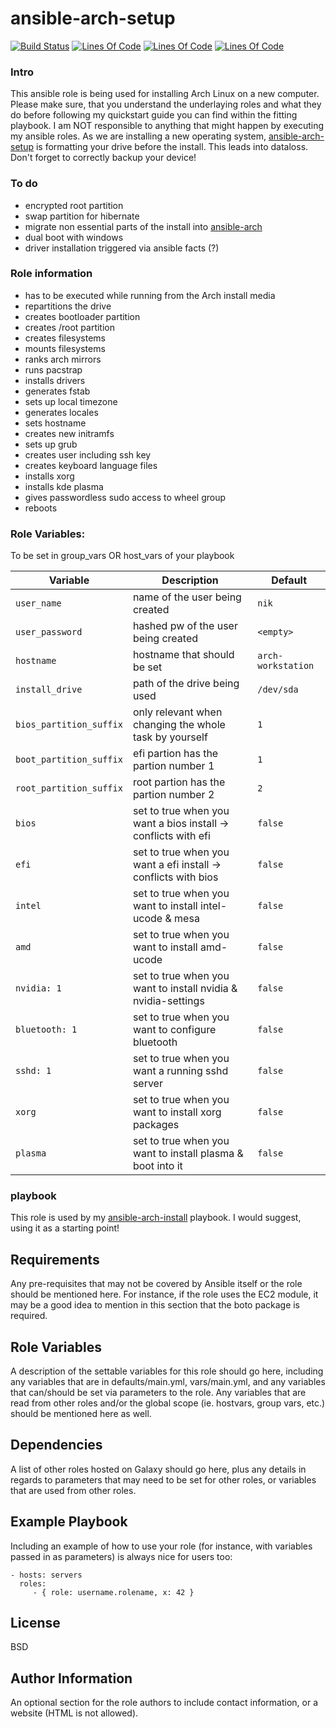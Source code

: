 ansible-arch-setup
=========
[![Build Status](https://travis-ci.com/MayNiklas/ansible-arch-setup.svg?branch=main)](https://travis-ci.com/MayNiklas/ansible-arch-setup)
[![Lines Of Code](https://tokei.rs/b1/github/MayNiklas/ansible-arch-setup?category=lines)](https://github.com/XAMPPRocky/tokei)
[![Lines Of Code](https://tokei.rs/b1/github/MayNiklas/ansible-arch-setup?category=code)](https://github.com/XAMPPRocky/tokei)
[![Lines Of Code](https://tokei.rs/b1/github/MayNiklas/ansible-arch-setup?category=files)](https://github.com/XAMPPRocky/tokei)

### Intro
This ansible role is being used for installing Arch Linux on a new computer. Please make sure, that you understand the underlaying roles and what they do before following my quickstart guide you can find within the fitting playbook. I am NOT responsible to anything that might happen by executing my ansible roles. As we are installing a new operating system, [ansible-arch-setup](https://github.com/MayNiklas/ansible-arch-setup.git) is formatting your drive before the install. This leads into dataloss. Don't forget to correctly backup your device!

### To do
- encrypted root partition
- swap partition for hibernate
- migrate non essential parts of the install into [ansible-arch](https://github.com/MayNiklas/ansible-arch.git)
- dual boot with windows
- driver installation triggered via ansible facts (?)

### Role information

- has to be executed while running from the Arch install media
- repartitions the drive
- creates bootloader partition
- creates /root partition
- creates filesystems
- mounts filesystems
- ranks arch mirrors
- runs pacstrap
- installs drivers
- generates fstab
- sets up local timezone
- generates locales
- sets hostname
- creates new initramfs
- sets up grub
- creates user including ssh key
- creates keyboard language files
- installs xorg
- installs kde plasma
- gives passwordless sudo access to wheel group
- reboots

### Role Variables:
To be set in group_vars OR host_vars of your playbook

| Variable       | Description                                  | Default |
|----------------|----------------------------------------------|---------|
|`user_name`| name of the user being created | `nik` |
|`user_password`| hashed pw of the user being created | `<empty>` |
|`hostname`| hostname that should be set | `arch-workstation`|
|`install_drive`| path of the drive being used | `/dev/sda` |
|`bios_partition_suffix`| only relevant when changing the whole task by yourself | `1` |
|`boot_partition_suffix`| efi partion has the partion number 1 | `1` |
|`root_partition_suffix`| root partion has the partion number 2 | `2` |
|`bios`| set to true when you want a bios install -> conflicts with efi | `false` |
|`efi`| set to true when you want a efi install -> conflicts with bios | `false` |
|`intel`| set to true when you want to install intel-ucode & mesa | `false` |
|`amd`| set to true when you want to install amd-ucode | `false` |
|`nvidia: 1`| set to true when you want to install nvidia & nvidia-settings | `false` |
|`bluetooth: 1`| set to true when you want to configure bluetooth | `false` |
|`sshd: 1`| set to true when you want a running sshd server | `false` |
|`xorg`| set to true when you want to install xorg packages | `false` |
|`plasma`| set to true when you want to install plasma & boot into it | `false` |

### playbook
This role is used by my [ansible-arch-install](https://github.com/MayNiklas/ansible-arch-install.git) playbook. I would suggest, using it as a starting point!

Requirements
------------

Any pre-requisites that may not be covered by Ansible itself or the role should be mentioned here. For instance, if the role uses the EC2 module, it may be a good idea to mention in this section that the boto package is required.

Role Variables
--------------

A description of the settable variables for this role should go here, including any variables that are in defaults/main.yml, vars/main.yml, and any variables that can/should be set via parameters to the role. Any variables that are read from other roles and/or the global scope (ie. hostvars, group vars, etc.) should be mentioned here as well.

Dependencies
------------

A list of other roles hosted on Galaxy should go here, plus any details in regards to parameters that may need to be set for other roles, or variables that are used from other roles.

Example Playbook
----------------

Including an example of how to use your role (for instance, with variables passed in as parameters) is always nice for users too:

    - hosts: servers
      roles:
         - { role: username.rolename, x: 42 }

License
-------

BSD

Author Information
------------------

An optional section for the role authors to include contact information, or a website (HTML is not allowed).
